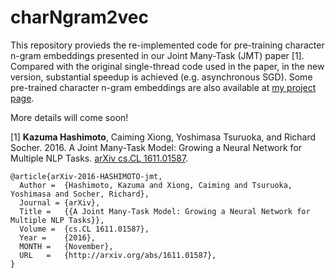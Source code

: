 # charNgram2vec
This repository provieds the re-implemented code for pre-training character n-gram embeddings presented in our Joint Many-Task (JMT) paper [1].
Compared with the original single-thread code used in the paper, in the new version, substantial speedup is achieved (e.g. asynchronous SGD).
Some pre-trained character n-gram embeddings are also available at <a href="http://www.logos.t.u-tokyo.ac.jp/~hassy/publications/arxiv2016jmt/">my project page</a>.

More details will come soon!

[1] <b>Kazuma Hashimoto</b>, Caiming Xiong, Yoshimasa Tsuruoka, and Richard Socher. 2016. A Joint Many-Task Model: Growing a Neural Network for Multiple NLP Tasks. <a href="https://arxiv.org/abs/1611.01587">arXiv cs.CL 1611.01587<a/>.

    @article{arXiv-2016-HASHIMOTO-jmt,
      Author =  {Hashimoto, Kazuma and Xiong, Caiming and Tsuruoka, Yoshimasa and Socher, Richard},
      Journal = {arXiv},
      Title =   {{A Joint Many-Task Model: Growing a Neural Network for Multiple NLP Tasks}},
      Volume =  {cs.CL 1611.01587},
      Year =    {2016},
      MONTH =   {November},
      URL   =   {http://arxiv.org/abs/1611.01587},
    }
